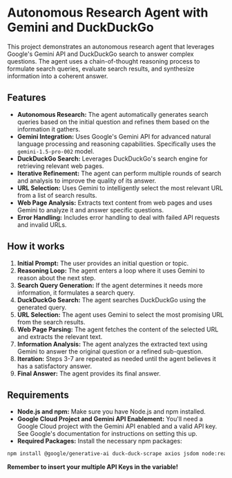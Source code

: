# Autonomous Research Agent with Gemini and DuckDuckGo

This project demonstrates an autonomous research agent that leverages Google's Gemini API and DuckDuckGo search to answer complex questions.  The agent uses a chain-of-thought reasoning process to formulate search queries, evaluate search results, and synthesize information into a coherent answer.

## Features

* **Autonomous Research:** The agent automatically generates search queries based on the initial question and refines them based on the information it gathers.
* **Gemini Integration:** Uses Google's Gemini API for advanced natural language processing and reasoning capabilities.  Specifically uses the `gemini-1.5-pro-002` model.
* **DuckDuckGo Search:** Leverages DuckDuckGo's search engine for retrieving relevant web pages.
* **Iterative Refinement:** The agent can perform multiple rounds of search and analysis to improve the quality of its answer.
* **URL Selection:** Uses Gemini to intelligently select the most relevant URL from a list of search results.
* **Web Page Analysis:** Extracts text content from web pages and uses Gemini to analyze it and answer specific questions.
* **Error Handling:** Includes error handling to deal with failed API requests and invalid URLs.


## How it works

1. **Initial Prompt:** The user provides an initial question or topic.
2. **Reasoning Loop:** The agent enters a loop where it uses Gemini to reason about the next step.
3. **Search Query Generation:** If the agent determines it needs more information, it formulates a search query.
4. **DuckDuckGo Search:** The agent searches DuckDuckGo using the generated query.
5. **URL Selection:**  The agent uses Gemini to select the most promising URL from the search results.
6. **Web Page Parsing:** The agent fetches the content of the selected URL and extracts the relevant text.
7. **Information Analysis:** The agent analyzes the extracted text using Gemini to answer the original question or a refined sub-question.
8. **Iteration:**  Steps 3-7 are repeated as needed until the agent believes it has a satisfactory answer.
9. **Final Answer:**  The agent provides its final answer.

## Requirements

* **Node.js and npm:** Make sure you have Node.js and npm installed.
* **Google Cloud Project and Gemini API Enablement:**  You'll need a Google Cloud project with the Gemini API enabled and a valid API key.  See Google's documentation for instructions on setting this up.
* **Required Packages:** Install the necessary npm packages:

```bash
npm install @google/generative-ai duck-duck-scrape axios jsdom node:readline
```

**Remember to insert your multiple API Keys in the variable!**
